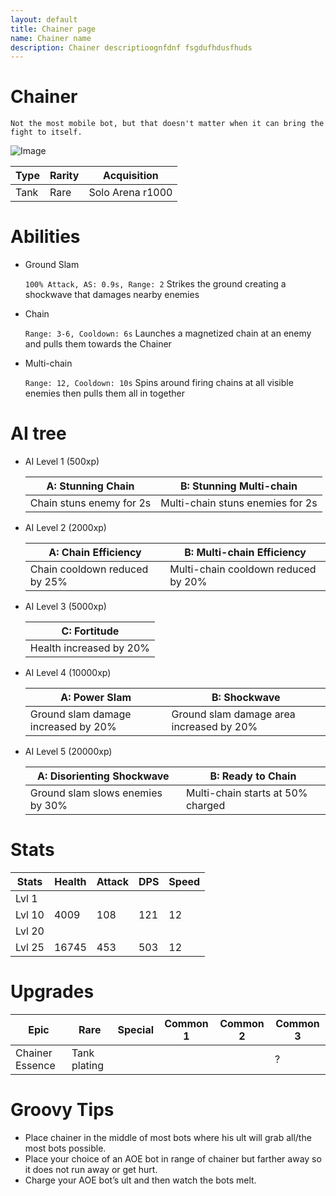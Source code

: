 ```yaml
---
layout: default
title: Chainer page
name: Chainer name
description: Chainer descriptioognfdnf fsgdufhdusfhuds
---
```


# Chainer

`Not the most mobile bot, but that doesn't matter when it can bring the fight to itself.`

![Image](https://cdn.discordapp.com/attachments/885544735794692146/885545888360054794/chainer.png)

| Type  | Rarity | Acquisition       |
| ----- | ------ | ----------------- | 
| Tank  | Rare   | Solo Arena r1000  |

# Abilities

- Ground Slam

	`100% Attack, AS: 0.9s, Range: 2`
	Strikes the ground creating a shockwave that damages nearby enemies		
		

- Chain

	`Range: 3-6, Cooldown: 6s`
	Launches a magnetized chain at an enemy and pulls them towards the Chainer		
		

- Multi-chain

	`Range: 12, Cooldown: 10s`
	Spins around firing chains at all visible enemies then pulls them all in together		
		
# AI tree

- AI Level 1 (500xp)

	| A: Stunning Chain         | B: Stunning Multi-chain          |
	| ------------------------- | -------------------------------- |
	| Chain stuns enemy for 2s  | Multi-chain stuns enemies for 2s |
		
- AI Level 2 (2000xp)	

	| A: Chain Efficiency            | B: Multi-chain Efficiency           |
	| ------------------------------ | ----------------------------------- |
	| Chain cooldown reduced by 25%  | Multi-chain cooldown reduced by 20% |
		
- AI Level 3 (5000xp)

	| C: Fortitude            |
	| ----------------------- |
	| Health increased by 20% |
	
- AI Level 4 (10000xp)	

	| A: Power Slam                        | B: Shockwave                             |
	| ------------------------------------ | ---------------------------------------- |
	| Ground slam damage increased by 20%  | Ground slam damage area increased by 20% |
	
- AI Level 5 (20000xp)

	| A: Disorienting Shockwave         | B: Ready to Chain	                |
	| --------------------------------- | --------------------------------- |
	| Ground slam slows enemies by 30%  | Multi-chain starts at 50% charged |


# Stats 

| Stats  | Health | Attack | DPS | Speed |
| ------ | ------ | ------ | --- | ----- |
| Lvl 1  |  |  |  |  |
| Lvl 10 | 4009 | 108 | 121 | 12 |
| Lvl 20 |  |  |  |  |
| Lvl 25 | 16745 | 453 | 503 | 12 |


# Upgrades

| Epic            | Rare         | Special | Common 1 | Common 2 | Common 3 |
| --------------- | ------------ | ------- | -------- | -------- | -------- |
| Chainer Essence | Tank plating |   |  |  | ? |


# Groovy Tips

- Place chainer in the middle of most bots where his ult will grab all/the most bots possible. 
- Place your choice of an AOE bot in range of chainer but farther away so it does not run away or get hurt. 
- Charge your AOE bot’s ult and then watch the bots melt.


